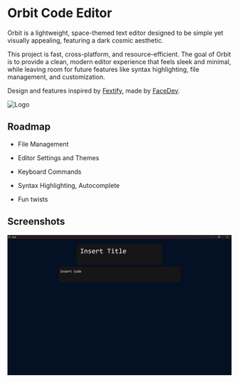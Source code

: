 # Orbit Code Editor

Orbit is a lightweight, space-themed text editor designed to be simple yet visually appealing, featuring a dark cosmic aesthetic.

This project is fast, cross-platform, and resource-efficient. The goal of Orbit is to provide a clean, modern editor experience that feels sleek and minimal, while leaving room for future features like syntax highlighting, file management, and customization. 

Design and features inspired by [Fextify](https://github.com/face-hh/fextify), made by [FaceDev](https://www.youtube.com/watch?v=iGsauIuaXXA).

![Logo](https://dev-to-uploads.s3.amazonaws.com/uploads/articles/th5xamgrr6se0x5ro4g6.png)


## Roadmap

- File Management

- Editor Settings and Themes

- Keyboard Commands

- Syntax Highlighting, Autocomplete

- Fun twists


## Screenshots

![App Screenshot](assets/screenshots/initial_setup.png)
